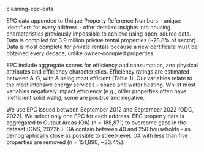 cleaning-epc-data

EPC data appended to Unique Property Reference Numbers - unique identifiers for every address - offer detailed insights into housing characteristics previously impossible to achieve using open-source data. Data is compiled for 3.9 million private rental properties (~78.8% of sector). Data is most complete for private rentals because a new certificate must be obtained every decade, unlike owner-occupied properties.

EPC include aggregate scores for efficiency and consumption, and physical attributes and efficiency characteristics. Efficiency ratings are estimated between A-G, with A being most efficient (Table 1). Our variables relate to the most intensive energy services – space and water heating. Whilst most variables negatively impact efficiency (e.g., older properties often have inefficient solid walls), some are positive and negative.

We use EPC issued between September 2012 and September 2022 (ODC, 2022). We select only one EPC for each address. EPC property data is aggregated to Output Areas (OA) (n = 188,871) to overcome gaps in the dataset (ONS, 2022b.). OA contain between 40 and 250 households - as demographically close as possible to street-level. OA with less than five properties are removed (n = 151,890, ~80.4%).
